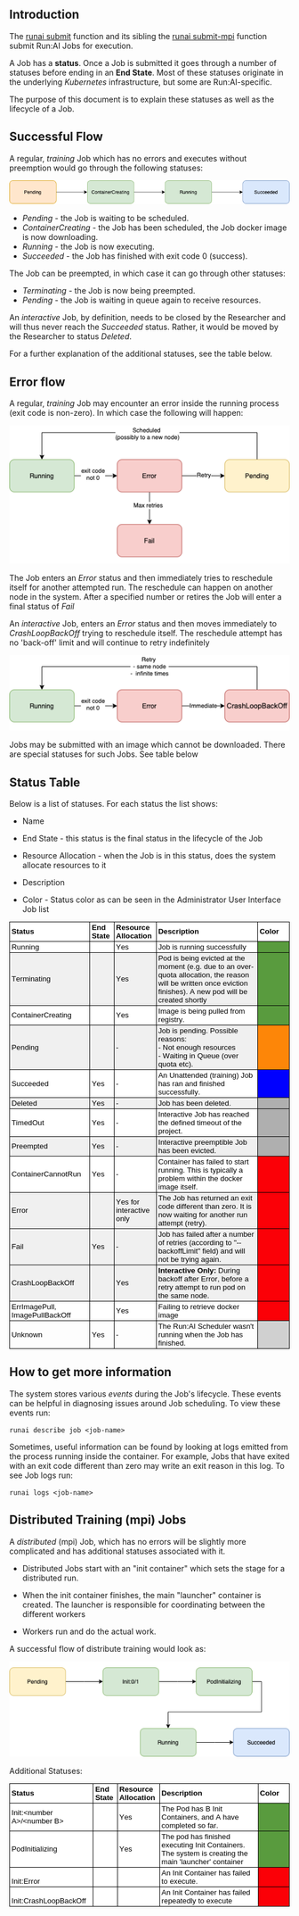 ## Introduction

The [runai submit](../cli-reference/runai-submit.md) function and its sibling the [runai submit-mpi](../cli-reference/runai-submit-mpi.md) function submit Run:AI Jobs for execution. 

A Job has a __status__. Once a Job is submitted it goes through a number of statuses before ending in an __End State__. Most of these statuses originate in the underlying _Kubernetes_ infrastructure, but some are Run:AI-specific. 

The purpose of this document is to explain these statuses as well as the lifecycle of a Job. 

## Successful Flow

A regular, _training_ Job which has no errors and executes without preemption would go through the following statuses:

![Job-Statuses-Success](img/Job-Statuses-Success.png)

* _Pending_ - the Job is waiting to be scheduled.
* _ContainerCreating_ - the Job has been scheduled, the Job docker image is now downloading.
* _Running_ - the Job is now executing.
* _Succeeded_ - the Job has finished with exit code 0 (success).

The Job can be preempted, in which case it can go through other statuses:

* _Terminating_ - the Job is now being preempted.
* _Pending_ - the Job is waiting in queue again to receive resources.

An _interactive_ Job, by definition, needs to be closed by the Researcher and will thus never reach the _Succeeded_ status. Rather, it would be moved by the Researcher to status _Deleted_.


For a further explanation of the additional statuses, see the table below.

## Error flow

A regular, _training_ Job may encounter an error inside the running process (exit code is non-zero). In which case the following will happen:

![Job-Statuses Training Error](img/Job-Statuses-Training-Error.png)

The Job enters an _Error_ status and then immediately tries to reschedule itself for another attempted run. The reschedule can happen on another node in the system. After a specified number or retires the Job will enter a final status of _Fail_

An _interactive_ Job, enters an _Error_ status and then moves  immediately to _CrashLoopBackOff_ trying to reschedule itself. The reschedule attempt has no 'back-off' limit and will continue to retry indefinitely 

![Job-Statuses Interactive Error](img/Job-Statuses-Interactive-Error.png)

Jobs may be submitted with an image which cannot be downloaded. There are special statuses for such Jobs. See table below 


## Status Table

Below is a list of statuses. For each status the list shows:

* Name

* End State - this status is the final status in the lifecycle of the Job

* Resource Allocation - when the Job is in this status, does the system allocate resources to it

* Description

* Color - Status color as can be seen in the Administrator User Interface Job list

<style type="text/css">
    p.p1 {margin: 0.0px 0.0px 0.0px 0.0px; font: 13.3px Arial; color: #000000; -webkit-text-stroke: #000000}
    p.p2 {margin: 0.0px 0.0px 0.0px 0.0px; font: 13.3px Arial; color: #000000; -webkit-text-stroke: #000000; min-height: 15.0px}
    span.s1 {font-kerning: none}
    table.t1 {border-collapse: collapse; table-layout: fixed}
    td.td1 {width: 172.0px; background-color: #ffffff; border-style: solid; border-width: 1.0px 1.0px 1.0px 1.0px; border-color: #000000 #000000 #000000 #000000; padding: 2.0px 3.0px 2.0px 3.0px}
    td.td2 {width: 48.0px; background-color: #ffffff; border-style: solid; border-width: 1.0px 1.0px 1.0px 1.0px; border-color: #000000 #000000 #000000 #c1c1c1; padding: 2.0px 3.0px 2.0px 3.0px}
    td.td3 {width: 82.0px; background-color: #ffffff; border-style: solid; border-width: 1.0px 1.0px 1.0px 1.0px; border-color: #000000 #000000 #000000 #c1c1c1; padding: 2.0px 3.0px 2.0px 3.0px}
    td.td4 {width: 456.0px; background-color: #ffffff; border-style: solid; border-width: 1.0px 1.0px 1.0px 1.0px; border-color: #000000 #000000 #000000 #c1c1c1; padding: 2.0px 3.0px 2.0px 3.0px}
    td.td5 {width: 93.0px; background-color: #ffffff; border-style: solid; border-width: 1.0px 1.0px 1.0px 1.0px; border-color: #000000 #000000 #000000 #c1c1c1; padding: 2.0px 3.0px 2.0px 3.0px}
    td.td6 {width: 172.0px; background-color: #ffffff; border-style: solid; border-width: 1.0px 1.0px 1.0px 1.0px; border-color: #c1c1c1 #000000 #000000 #000000; padding: 2.0px 3.0px 2.0px 3.0px}
    td.td7 {width: 48.0px; background-color: #ffffff; border-style: solid; border-width: 1.0px 1.0px 1.0px 1.0px; border-color: #c1c1c1 #000000 #000000 #c1c1c1; padding: 2.0px 3.0px 2.0px 3.0px}
    td.td8 {width: 82.0px; background-color: #ffffff; border-style: solid; border-width: 1.0px 1.0px 1.0px 1.0px; border-color: #c1c1c1 #000000 #000000 #c1c1c1; padding: 2.0px 3.0px 2.0px 3.0px}
    td.td9 {width: 456.0px; background-color: #ffffff; border-style: solid; border-width: 1.0px 1.0px 1.0px 1.0px; border-color: #c1c1c1 #000000 #000000 #c1c1c1; padding: 2.0px 3.0px 2.0px 3.0px}
    td.td10 {width: 93.0px; background-color: #599b3e; border-style: solid; border-width: 1.0px 1.0px 1.0px 1.0px; border-color: #c1c1c1 #000000 #000000 #c1c1c1; padding: 2.0px 3.0px 2.0px 3.0px}
    td.td11 {width: 172.0px; background-color: #f0f0f0; border-style: solid; border-width: 1.0px 1.0px 1.0px 1.0px; border-color: #c1c1c1 #000000 #000000 #000000; padding: 2.0px 3.0px 2.0px 3.0px}
    td.td12 {width: 48.0px; background-color: #f0f0f0; border-style: solid; border-width: 1.0px 1.0px 1.0px 1.0px; border-color: #c1c1c1 #000000 #000000 #c1c1c1; padding: 2.0px 3.0px 2.0px 3.0px}
    td.td13 {width: 82.0px; background-color: #f0f0f0; border-style: solid; border-width: 1.0px 1.0px 1.0px 1.0px; border-color: #c1c1c1 #000000 #000000 #c1c1c1; padding: 2.0px 3.0px 2.0px 3.0px}
    td.td14 {width: 456.0px; background-color: #f0f0f0; border-style: solid; border-width: 1.0px 1.0px 1.0px 1.0px; border-color: #c1c1c1 #000000 #000000 #c1c1c1; padding: 2.0px 3.0px 2.0px 3.0px}
    td.td15 {width: 93.0px; background-color: #fd8608; border-style: solid; border-width: 1.0px 1.0px 1.0px 1.0px; border-color: #c1c1c1 #000000 #000000 #c1c1c1; padding: 2.0px 3.0px 2.0px 3.0px}
    td.td16 {width: 93.0px; background-color: #0000ff; border-style: solid; border-width: 1.0px 1.0px 1.0px 1.0px; border-color: #c1c1c1 #000000 #000000 #c1c1c1; padding: 2.0px 3.0px 2.0px 3.0px}
    td.td17 {width: 93.0px; background-color: #afafaf; border-style: solid; border-width: 1.0px 1.0px 1.0px 1.0px; border-color: #c1c1c1 #000000 #000000 #c1c1c1; padding: 2.0px 3.0px 2.0px 3.0px}
    td.td18 {width: 93.0px; background-color: #fb0007; border-style: solid; border-width: 1.0px 1.0px 1.0px 1.0px; border-color: #c1c1c1 #000000 #000000 #c1c1c1; padding: 2.0px 3.0px 2.0px 3.0px}
    td.td19 {width: 172.0px; border-style: solid; border-width: 1.0px 1.0px 1.0px 1.0px; border-color: #c1c1c1 #000000 #000000 #000000; padding: 2.0px 3.0px 2.0px 3.0px}
    td.td20 {width: 48.0px; border-style: solid; border-width: 1.0px 1.0px 1.0px 1.0px; border-color: #c1c1c1 #000000 #000000 #c1c1c1; padding: 2.0px 3.0px 2.0px 3.0px}
    td.td21 {width: 82.0px; border-style: solid; border-width: 1.0px 1.0px 1.0px 1.0px; border-color: #c1c1c1 #000000 #000000 #c1c1c1; padding: 2.0px 3.0px 2.0px 3.0px}
    td.td22 {width: 456.0px; border-style: solid; border-width: 1.0px 1.0px 1.0px 1.0px; border-color: #c1c1c1 #000000 #000000 #c1c1c1; padding: 2.0px 3.0px 2.0px 3.0px}
    td.td23 {width: 93.0px; background-color: #d0d0d0; border-style: solid; border-width: 1.0px 1.0px 1.0px 1.0px; border-color: #c1c1c1 #000000 #000000 #c1c1c1; padding: 2.0px 3.0px 2.0px 3.0px}
  </style>
<table cellspacing="0" cellpadding="0" class="t1">
  <tbody>
    <tr>
      <td valign="middle" class="td1">
        <p class="p1"><span class="s1"><b>Status</b></span></p>
      </td>
      <td valign="middle" class="td2">
        <p class="p1"><span class="s1"><b>End State</b></span></p>
      </td>
      <td valign="middle" class="td3">
        <p class="p1"><span class="s1"><b>Resource Allocation</b></span></p>
      </td>
      <td valign="middle" class="td4">
        <p class="p1"><span class="s1"><b>Description</b></span></p>
      </td>
      <td valign="middle" class="td5">
        <p class="p1"><span class="s1"><b>Color</b></span></p>
      </td>
    </tr>
    <tr>
      <td valign="middle" class="td6">
        <p class="p1"><span class="s1">Running</span></p>
      </td>
      <td valign="middle" class="td7">
        <p class="p2"><span class="s1"></span><br></p>
      </td>
      <td valign="middle" class="td8">
        <p class="p1"><span class="s1">Yes</span></p>
      </td>
      <td valign="middle" class="td9">
        <p class="p1"><span class="s1">Job is running successfully</span></p>
      </td>
      <td valign="middle" class="td10">
        <p class="p2"><span class="s1"></span><br></p>
      </td>
    </tr>
    <tr>
      <td valign="middle" class="td11">
        <p class="p1"><span class="s1">Terminating</span></p>
      </td>
      <td valign="middle" class="td12">
        <p class="p2"><span class="s1"></span><br></p>
      </td>
      <td valign="middle" class="td13">
        <p class="p1"><span class="s1">Yes</span></p>
      </td>
      <td valign="middle" class="td14">
        <p class="p1"><span class="s1">Pod is being evicted at the moment (e.g. due to an over-quota allocation, the reason will be written once eviction finishes). A new pod will be created shortly</span></p>
      </td>
      <td valign="middle" class="td10">
        <p class="p2"><span class="s1"></span><br></p>
      </td>
    </tr>
    <tr>
      <td valign="middle" class="td6">
        <p class="p1"><span class="s1">ContainerCreating</span></p>
      </td>
      <td valign="middle" class="td7">
        <p class="p2"><span class="s1"></span><br></p>
      </td>
      <td valign="middle" class="td8">
        <p class="p1"><span class="s1">Yes</span></p>
      </td>
      <td valign="middle" class="td9">
        <p class="p1"><span class="s1">Image is being pulled from registry.</span></p>
      </td>
      <td valign="middle" class="td10">
        <p class="p2"><span class="s1"></span><br></p>
      </td>
    </tr>
    <tr>
      <td valign="middle" class="td11">
        <p class="p1"><span class="s1">Pending</span></p>
      </td>
      <td valign="middle" class="td12">
        <p class="p2"><span class="s1"></span><br></p>
      </td>
      <td valign="middle" class="td13">
        <p class="p1"><span class="s1">-</span></p>
      </td>
      <td valign="middle" class="td14">
        <p class="p1"><span class="s1">Job is pending. Possible reasons:</span></p>
        <p class="p1"><span class="s1">- Not enough resources</span></p>
        <p class="p1"><span class="s1">- Waiting in Queue (over quota etc).</span></p>
      </td>
      <td valign="middle" class="td15">
        <p class="p2"><span class="s1"></span><br></p>
      </td>
    </tr>
    <tr>
      <td valign="middle" class="td6">
        <p class="p1"><span class="s1">Succeeded</span></p>
      </td>
      <td valign="middle" class="td7">
        <p class="p1"><span class="s1">Yes</span></p>
      </td>
      <td valign="middle" class="td8">
        <p class="p1"><span class="s1">-</span></p>
      </td>
      <td valign="middle" class="td9">
        <p class="p1"><span class="s1">An Unattended (training) Job has ran and finished successfully.</span></p>
      </td>
      <td valign="middle" class="td16">
        <p class="p2"><span class="s1"></span><br></p>
      </td>
    </tr>
    <tr>
      <td valign="middle" class="td11">
        <p class="p1"><span class="s1">Deleted</span></p>
      </td>
      <td valign="middle" class="td12">
        <p class="p1"><span class="s1">Yes</span></p>
      </td>
      <td valign="middle" class="td13">
        <p class="p1"><span class="s1">-</span></p>
      </td>
      <td valign="middle" class="td14">
        <p class="p1"><span class="s1">Job has been deleted.</span></p>
      </td>
      <td valign="middle" class="td17">
        <p class="p2"><span class="s1"></span><br></p>
      </td>
    </tr>
    <tr>
      <td valign="middle" class="td6">
        <p class="p1"><span class="s1">TimedOut</span></p>
      </td>
      <td valign="middle" class="td7">
        <p class="p1"><span class="s1">Yes</span></p>
      </td>
      <td valign="middle" class="td8">
        <p class="p1"><span class="s1">-</span></p>
      </td>
      <td valign="middle" class="td9">
        <p class="p1"><span class="s1">Interactive Job has reached the defined timeout of the project.</span></p>
      </td>
      <td valign="middle" class="td17">
        <p class="p2"><span class="s1"></span><br></p>
      </td>
    </tr>
    <tr>
      <td valign="middle" class="td11">
        <p class="p1"><span class="s1">Preempted</span></p>
      </td>
      <td valign="middle" class="td12">
        <p class="p1"><span class="s1">Yes</span></p>
      </td>
      <td valign="middle" class="td13">
        <p class="p1"><span class="s1">-</span></p>
      </td>
      <td valign="middle" class="td14">
        <p class="p1"><span class="s1">Interactive preemptible Job has been evicted.</span></p>
      </td>
      <td valign="middle" class="td17">
        <p class="p2"><span class="s1"></span><br></p>
      </td>
    </tr>
    <tr>
      <td valign="middle" class="td6">
        <p class="p1"><span class="s1">ContainerCannotRun</span></p>
      </td>
      <td valign="middle" class="td7">
        <p class="p1"><span class="s1">Yes</span></p>
      </td>
      <td valign="middle" class="td8">
        <p class="p1"><span class="s1">-</span></p>
      </td>
      <td valign="middle" class="td9">
        <p class="p1"><span class="s1">Container has failed to start running. This is typically a problem within the docker image itself.</span></p>
      </td>
      <td valign="middle" class="td18">
        <p class="p2"><span class="s1"></span><br></p>
      </td>
    </tr>
    <tr>
      <td valign="middle" class="td11">
        <p class="p1"><span class="s1">Error</span></p>
      </td>
      <td valign="middle" class="td12">
        <p class="p2"><span class="s1"></span><br></p>
      </td>
      <td valign="middle" class="td13">
        <p class="p1"><span class="s1">Yes for interactive only<span class="Apple-converted-space"> </span></span></p>
      </td>
      <td valign="middle" class="td14">
        <p class="p1"><span class="s1">The Job has returned an exit code different than zero. It is now waiting for another run attempt (retry).</span></p>
      </td>
      <td valign="middle" class="td18">
        <p class="p2"><span class="s1"></span><br></p>
      </td>
    </tr>
    <tr>
      <td valign="middle" class="td11">
        <p class="p1"><span class="s1">Fail</span></p>
      </td>
      <td valign="middle" class="td12">
        <p class="p1"><span class="s1">Yes</span></p>
      </td>
      <td valign="middle" class="td13">
        <p class="p1"><span class="s1">-</span></p>
      </td>
      <td valign="middle" class="td14">
        <p class="p1"><span class="s1">Job has failed after a number of retries (according to "--backoffLimit" field) and will not be trying again.</span></p>
      </td>
      <td valign="middle" class="td18">
        <p class="p2"><span class="s1"></span><br></p>
      </td>
    </tr>
    <tr>
      <td valign="middle" class="td11">
        <p class="p1"><span class="s1">CrashLoopBackOff</span></p>
      </td>
      <td valign="middle" class="td12">
        <p class="p2"><span class="s1"></span><br></p>
      </td>
      <td valign="middle" class="td13">
        <p class="p1"><span class="s1">Yes</span></p>
      </td>
      <td valign="middle" class="td14">
        <p class="p1"><span class="s1"><b>Interactive Only: </b>During backoff after Error, before a retry attempt to run pod on the same node.</span></p>
      </td>
      <td valign="middle" class="td18">
        <p class="p2"><span class="s1"></span><br></p>
      </td>
    </tr>
    <tr>
      <td valign="middle" class="td6">
        <p class="p1"><span class="s1">ErrImagePull, ImagePullBackOff</span></p>
      </td>
      <td valign="middle" class="td7">
        <p class="p2"><span class="s1"></span><br></p>
      </td>
      <td valign="middle" class="td8">
        <p class="p1"><span class="s1">Yes</span></p>
      </td>
      <td valign="middle" class="td9">
        <p class="p1"><span class="s1">Failing to retrieve docker image</span></p>
      </td>
      <td valign="middle" class="td18">
        <p class="p2"><span class="s1"></span><br></p>
      </td>
    </tr>
    <tr>
      <td valign="middle" class="td19">
        <p class="p1"><span class="s1">Unknown</span></p>
      </td>
      <td valign="middle" class="td20">
        <p class="p1"><span class="s1">Yes</span></p>
      </td>
      <td valign="middle" class="td21">
        <p class="p1"><span class="s1">-</span></p>
      </td>
      <td valign="middle" class="td22">
        <p class="p1"><span class="s1">The Run:AI Scheduler wasn't running when the Job has finished.</span></p>
      </td>
      <td valign="middle" class="td23">
        <p class="p2"><span class="s1"></span><br></p>
      </td>
    </tr>
  </tbody>
</table>

## How to get more information

The system stores various _events_ during the Job's lifecycle. These events can be helpful in diagnosing issues around Job scheduling. To view these events run:

    runai describe job <job-name>


Sometimes, useful information can be found by looking at  logs emitted from the process running inside the container. For example, Jobs that have exited with an exit code different than zero may write an exit reason in this log. To see Job logs run:

    runai logs <job-name>


## Distributed Training (mpi) Jobs

A _distributed_ (mpi) Job, which has no errors will be slightly more complicated and has additional statuses associated with it. 

* Distributed Jobs start with an "init container" which sets the stage for a distributed run.

* When the init container finishes, the main "launcher" container is created. The launcher is responsible for coordinating between the different workers

* Workers run and do the actual work.

A successful flow of distribute training would look as:

![mpi-Job-Statuses-Success](img/mpi-Job-Statuses-Success.png)

Additional Statuses:

  
<table cellspacing="0" cellpadding="0" class="t1">
  <tbody>
    <tr>
      <td valign="middle" class="td1">
        <p class="p1"><span class="s1"><b>Status</b></span></p>
      </td>
      <td valign="middle" class="td2">
        <p class="p1"><span class="s1"><b>End State</b></span></p>
      </td>
      <td valign="middle" class="td3">
        <p class="p1"><span class="s1"><b>Resource Allocation</b></span></p>
      </td>
      <td valign="middle" class="td4">
        <p class="p1"><span class="s1"><b>Description</b></span></p>
      </td>
      <td valign="middle" class="td5">
        <p class="p1"><span class="s1"><b>Color</b></span></p>
      </td>
    </tr>
    <tr>
      <td valign="middle" class="td6">
        <p class="p1"><span class="s1">Init:&lt;number A&gt;/&lt;number B&gt;</span></p>
      </td>
      <td valign="middle" class="td7">
        <p class="p2"><span class="s1"></span><br></p>
      </td>
      <td valign="middle" class="td8">
        <p class="p1"><span class="s1">Yes</span></p>
      </td>
      <td valign="middle" class="td9">
        <p class="p1"><span class="s1">The Pod has B Init Containers, and A have completed so far.</span></p>
      </td>
      <td valign="middle" class="td10">
        <p class="p2"><span class="s1"></span><br></p>
      </td>
    </tr>
    <tr>
      <td valign="middle" class="td6">
        <p class="p1"><span class="s1">PodInitializing</span></p>
      </td>
      <td valign="middle" class="td7">
        <p class="p2"><span class="s1"></span><br></p>
      </td>
      <td valign="middle" class="td8">
        <p class="p1"><span class="s1">Yes</span></p>
      </td>
      <td valign="middle" class="td9">
        <p class="p1"><span class="s1">The pod has finished executing Init Containers. The system is creating the main 'launcher' container</span></p>
      </td>
      <td valign="middle" class="td10">
        <p class="p2"><span class="s1"></span><br></p>
      </td>
    </tr>
    <tr>
      <td valign="bottom" class="td6">
        <p class="p1"><span class="s1">Init:Error</span></p>
      </td>
      <td valign="bottom" class="td7">
        <p class="p2"><span class="s1"></span><br></p>
      </td>
      <td valign="bottom" class="td8">
        <p class="p2"><span class="s1"></span><br></p>
      </td>
      <td valign="bottom" class="td9">
        <p class="p1"><span class="s1">An Init Container has failed to execute.</span></p>
      </td>
      <td valign="middle" class="td18">
        <p class="p2"><span class="s1"></span><br></p>
      </td>
    </tr>
    <tr>
      <td valign="bottom" class="td6">
        <p class="p1"><span class="s1">Init:CrashLoopBackOff</span></p>
      </td>
      <td valign="bottom" class="td7">
        <p class="p2"><span class="s1"></span><br></p>
      </td>
      <td valign="bottom" class="td8">
        <p class="p2"><span class="s1"></span><br></p>
      </td>
      <td valign="bottom" class="td9">
        <p class="p1"><span class="s1">An Init Container has failed repeatedly to execute</span></p>
      </td>
      <td valign="middle" class="td18">
        <p class="p2"><span class="s1"></span><br></p>
      </td>
    </tr>
  </tbody>
</table>



